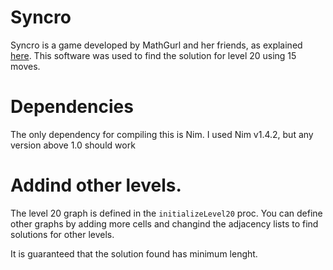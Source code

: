 # Syncro
Syncro is a game developed by MathGurl and her friends, as explained [here](https://www.youtube.com/watch?v=FxNCUQaES3Y&ab_channel=MathGurl). This software was used to find the solution for level 20 using 15 moves.

# Dependencies
The only dependency for compiling this is Nim. I used Nim v1.4.2, but any version above 1.0 should work

# Addind other levels.
The level 20 graph is defined in the `initializeLevel20` proc. You can define other graphs by adding more cells and changind the adjacency lists to find solutions for other levels.

It is guaranteed that the solution found has minimum lenght.
